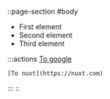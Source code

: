 ::page-section
#body
  - First element
  - Second element
  - Third element

  :::actions
    [To google](https://google.com)

    [To nuxt](https://nuxt.com)
  :::
::


